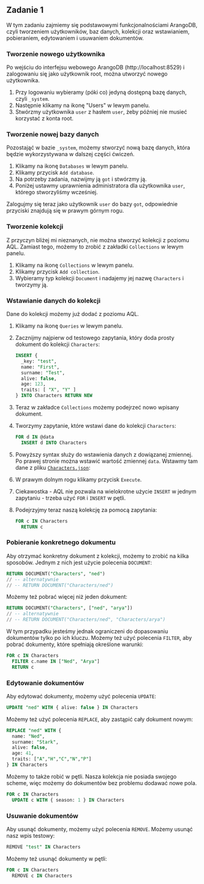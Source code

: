 ## Zadanie 1

W tym zadaniu zajmiemy się podstawowymi funkcjonalnościami ArangoDB, czyli tworzeniem użytkowników, baz danych, kolekcji oraz wstawianiem, pobieraniem, edytowaniem i usuwaniem dokumentów.

### Tworzenie nowego użytkownika

Po wejściu do interfejsu webowego ArangoDB (http://localhost:8529) i zalogowaniu się jako użytkownik root, można utworzyć nowego użytkownika.

1. Przy logowaniu wybieramy (póki co) jedyną dostępną bazę danych, czyli `_system`.
2. Następnie klikamy na ikonę "Users" w lewym panelu.
3. Stwórzmy użytkownika `user` z hasłem `user`, żeby później nie musieć korzystać z konta root.

### Tworzenie nowej bazy danych

Pozostająć w bazie `_system`, możemy stworzyć nową bazę danych, która będzie wykorzystywana w dalszej części ćwiczeń.

1. Klikamy na ikonę `Databases` w lewym panelu.
2. Klikamy przycisk `Add database`.
3. Na potrzeby zadania, nazwijmy ją `got` i stwórzmy ją.
4. Poniżej ustawmy uprawnienia administratora dla użytkownika `user`, którego stworzyliśmy wcześniej.

Zalogujmy się teraz jako użytkownik `user` do bazy `got`, odpowiednie przyciski znajdują się w prawym górnym rogu.

### Tworzenie kolekcji

Z przyczyn bliżej mi nieznanych, nie można stworzyć kolekcji z poziomu AQL. Zamiast tego, możemy to zrobić z zakładki `Collections` w lewym panelu.

1. Klikamy na ikonę `Collections` w lewym panelu.
2. Klikamy przycisk `Add collection`.
3. Wybieramy typ kolekcji `Document` i nadajemy jej nazwę `Characters` i tworzymy ją.

### Wstawianie danych do kolekcji

Dane do kolekcji możemy już dodać z poziomu AQL.

1. Klikamy na ikonę `Queries` w lewym panelu.
2. Zacznijmy najpierw od testowego zapytania, który doda prosty dokument do kolekcji `Characters`:

   ```sql
   INSERT {
     _key: "test",
     name: "First",
     surname: "Test",
     alive: false,
     age: 123,
     traits: [ "X", "Y" ]
   } INTO Characters RETURN NEW
   ```

3. Teraz w zakładce `Collections` możemy podejrzeć nowo wpisany dokument.
4. Tworzymy zapytanie, które wstawi dane do kolekcji `Characters`:

   ```sql
   FOR d IN @data
     INSERT d INTO Characters
   ```

5. Powyższy syntax służy do wstawienia danych z dowiązanej zmiennej. Po prawej stronie można wstawić wartość zmiennej `data`. Wstawmy tam dane z pliku [`Characters.json`](./Characters.json):
6. W prawym dolnym rogu klikamy przycisk `Execute`.
7. Ciekawostka - AQL nie pozwala na wielokrotne użycie `INSERT` w jednym zapytaniu - trzeba użyć `FOR` i `INSERT` w pętli.
8. Podejrzyjmy teraz naszą kolekcję za pomocą zapytania:

   ```sql
   FOR c IN Characters
     RETURN c
   ```

### Pobieranie konkretnego dokumentu

Aby otrzymać konkretny dokument z kolekcji, możemy to zrobić na kilka sposobów. Jednym z nich jest użycie polecenia `DOCUMENT`:

```sql
RETURN DOCUMENT("Characters", "ned")
// -- alternatywnie
// -- RETURN DOCUMENT("Characters/ned")
```

Możemy też pobrać więcej niż jeden dokument:

```sql
RETURN DOCUMENT("Characters", ["ned", "arya"])
// -- alternatywnie
// -- RETURN DOCUMENT("Characters/ned", "Characters/arya")
```

W tym przypadku jesteśmy jednak ograniczeni do dopasowaniu dokumentów tylko po ich kluczu. Możemy też użyć polecenia `FILTER`, aby pobrać dokumenty, które spełniają określone warunki:

```sql
FOR c IN Characters
  FILTER c.name IN ["Ned", "Arya"]
  RETURN c
```

### Edytowanie dokumentów

Aby edytować dokumenty, możemy użyć polecenia `UPDATE`:

```sql
UPDATE "ned" WITH { alive: false } IN Characters
```

Możemy też użyć polecenia `REPLACE`, aby zastąpić cały dokument nowym:

```sql
REPLACE "ned" WITH {
  name: "Ned",
  surname: "Stark",
  alive: false,
  age: 41,
  traits: ["A","H","C","N","P"]
} IN Characters
```

Możemy to także robić w pętli. Nasza kolekcja nie posiada swojego scheme, więc możemy do dokumentów bez problemu dodawać nowe pola.

```sql
FOR c IN Characters
  UPDATE c WITH { season: 1 } IN Characters
```

### Usuwanie dokumentów

Aby usunąć dokumenty, możemy użyć polecenia `REMOVE`. Możemy usunąć nasz wpis testowy:

```sql
REMOVE "test" IN Characters
```

Możemy też usunąć dokumenty w pętli:

```sql
FOR c IN Characters
  REMOVE c IN Characters
```
